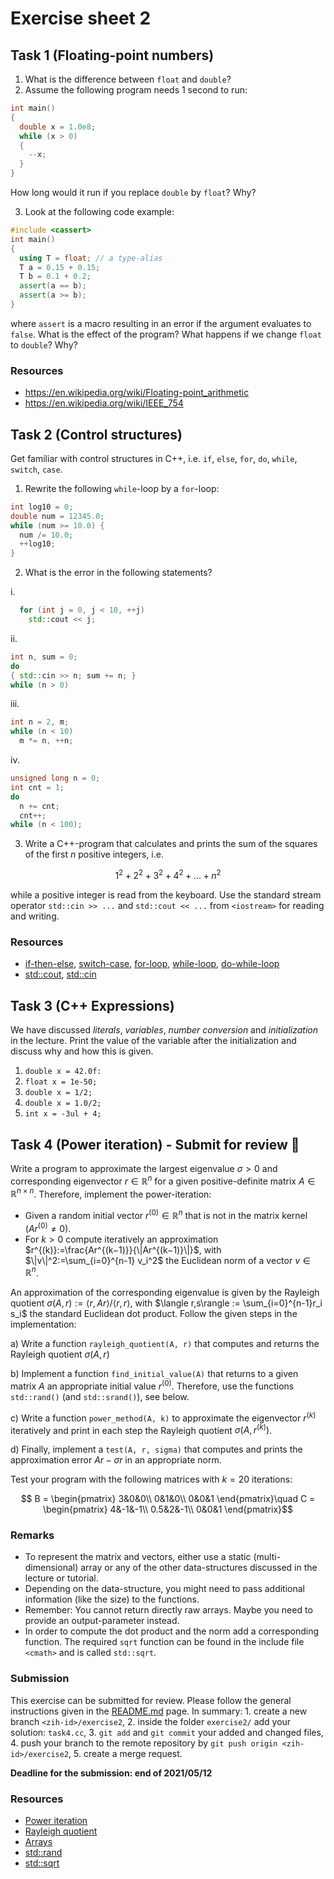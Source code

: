 # Exercise sheet 2

## Task 1 (Floating-point numbers)
1. What is the difference between `float` and `double`?
2. Assume the following program needs 1 second to run:
```c++
int main()
{
  double x = 1.0e8;
  while (x > 0)
  {
    --x;
  }
}
```
How long would it run if you replace `double` by `float`? Why?

3. Look at the following code example:
```c++
#include <cassert>
int main()
{
  using T = float; // a type-alias
  T a = 0.15 + 0.15;
  T b = 0.1 + 0.2;
  assert(a == b);
  assert(a >= b);
}
```
where `assert` is a macro resulting in an error if the argument evaluates to `false`. What is the effect of the
program? What happens if we change `float` to `double`? Why?

### Resources
- https://en.wikipedia.org/wiki/Floating-point_arithmetic
- https://en.wikipedia.org/wiki/IEEE_754


## Task 2 (Control structures)
Get familiar with control structures in C++, i.e. `if`, `else`, `for`, `do`, `while`, `switch`, `case`.
1. Rewrite the following `while`-loop by a `for`-loop:
```c++
int log10 = 0;
double num = 12345.0;
while (num >= 10.0) {
  num /= 10.0;
  ++log10;
}
```

2. What is the error in the following statements?

  i.
```c++
  for (int j = 0, j < 10, ++j)
    std::cout << j;
```
  ii.
```c++
int n, sum = 0;
do
{ std::cin >> n; sum += n; }
while (n > 0)
```
  iii.
```c++
int n = 2, m;
while (n < 10)
  m *= n, ++n;
```
  iv.
```c++
unsigned long n = 0;
int cnt = 1;
do
  n += cnt;
  cnt++;
while (n < 100);
```

3. Write a C++-program that calculates and prints the sum of the squares of the first $`n`$ positive integers, i.e.
```math
1^2 + 2^2 + 3^2 + 4^2 + ... + n^2
```
while a positive integer is read from the keyboard. Use the standard stream operator `std::cin >> ...` and
`std::cout << ...` from `<iostream>` for reading and writing.

### Resources
- [if-then-else](https://en.cppreference.com/w/cpp/language/if), [switch-case](https://en.cppreference.com/w/cpp/language/switch),
  [for-loop](https://en.cppreference.com/w/cpp/language/for), [while-loop](https://en.cppreference.com/w/cpp/language/while),
  [do-while-loop](https://en.cppreference.com/w/cpp/language/do)
- [std::cout](https://en.cppreference.com/w/cpp/io/cout), [std::cin](https://en.cppreference.com/w/cpp/io/cin)


## Task 3 (C++ Expressions)
We have discussed *literals*, *variables*, *number conversion* and *initialization* in the lecture.
Print the value of the variable after the initialization and discuss why and how this is given.

1. `double x = 42.0f:`
2. `float x = 1e-50;`
3. `double x = 1/2;`
4. `double x = 1.0/2;`
5. `int x = -3ul + 4;`


## Task 4 (Power iteration) - Submit for review :pencil:
Write a program to approximate the largest eigenvalue $`\sigma > 0`$ and corresponding eigenvector
$`r\in \mathbb{R}^n`$ for a given positive-definite matrix $`A\in \mathbb{R}^{n\times n}`$. Therefore,
implement the power-iteration:

- Given a random initial vector $`r^{(0)}\in\mathbb{R}^n`$ that is not in the matrix kernel ($`Ar^{(0)} \neq 0`$).
- For $`k > 0`$ compute iteratively an approximation $`r^{(k)}:=\frac{Ar^{(k−1)}}{\|Ar^{(k−1)}\|}`$, with
  $`\|v\|^2:=\sum_{i=0}^{n-1} v_i^2`$ the Euclidean norm of a vector $`v\in \mathbb{R}^n`$.

An approximation of the corresponding eigenvalue is given by the Rayleigh quotient
$`\sigma(A,r) := \langle r,Ar\rangle / \langle r,r\rangle`$, with $`\langle r,s\rangle := \sum_{i=0}^{n-1}r_i s_i`$ the standard
Euclidean dot product. Follow the given steps in the implementation:

a) Write a function `rayleigh_quotient(A, r)` that computes and returns the Rayleigh quotient $`\sigma(A,r)`$

b) Implement a function `find_initial_value(A)` that returns to a given matrix $`A`$ an appropriate
   initial value $`r^{(0)}`$. Therefore, use the functions `std::rand()` (and `std::srand()`), see below.

c) Write a function `power_method(A, k)` to approximate the eigenvector $`r^{(k)}`$ iteratively and print
   in each step the Rayleigh quotient $`\sigma(A,r^{(k)})`$.

d) Finally, implement a `test(A, r, sigma)` that computes and prints the approximation error $`Ar−\sigma r`$
   in an appropriate norm.

Test your program with the following matrices with $`k= 20`$ iterations:

```math
    B = \begin{pmatrix}
        3&0&0\\
        0&1&0\\
        0&0&1
    \end{pmatrix}\quad
    C = \begin{pmatrix}
        4&-1&-1\\
        0.5&2&-1\\
        0&0&1
    \end{pmatrix}
```

### Remarks
- To represent the matrix and vectors, either use a static (multi-dimensional) array or any of the other
  data-structures discussed in the lecture or tutorial.
- Depending on the data-structure, you might need to pass additional information (like the size) to the functions.
- Remember: You cannot return directly raw arrays. Maybe you need to provide an output-parameter instead.
- In order to compute the dot product and the norm add a corresponding function. The required `sqrt` function can be found in the include file `<cmath>` and is called `std::sqrt`.

### Submission
This exercise can be submitted for review. Please follow the general instructions given in the [README.md](/README.md)
page. In summary: 1. create a new branch `<zih-id>/exercise2`, 2. inside the folder `exercise2/` add
your solution: `task4.cc`, 3. `git add` and `git commit` your added and changed files, 4. push your
branch to the remote repository by `git push origin <zih-id>/exercise2`, 5. create a merge request.

**Deadline for the submission: end of 2021/05/12**

### Resources
- [Power iteration](https://en.wikipedia.org/wiki/Power_iteration)
- [Rayleigh quotient](https://en.wikipedia.org/wiki/Rayleigh_quotient)
- [Arrays](https://en.cppreference.com/w/c/language/array)
- [std::rand](https://en.cppreference.com/w/cpp/numeric/random/rand)
- [std::sqrt](https://en.cppreference.com/w/cpp/numeric/math/sqrt)

